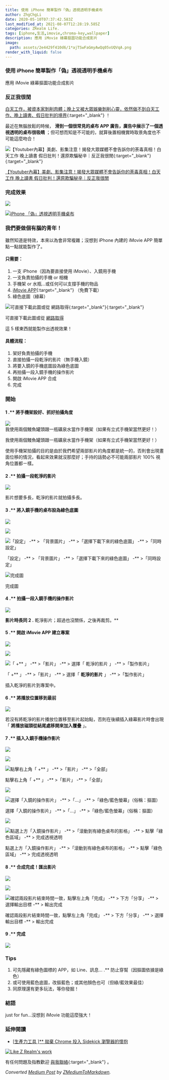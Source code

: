 ```yaml
---
title: 使用 iPhone 簡單製作「偽」透視透明手機桌布
author: ZhgChgLi
date: 2020-05-10T07:37:42.583Z
last_modified_at: 2021-08-07T12:28:19.585Z
categories: ZRealm Life.
tags: [iphone,生活,imovie,chroma-key,wallpaper]
description: 應用 iMovie 綠幕摳圖功能合成影片
image:
  path: assets/2e4429f410d6/1*ajTSwFaGmyAwQq05vUQVqA.png
render_with_liquid: false
---
```


### 使用 iPhone 簡單製作「偽」透視透明手機桌布

應用 iMovie 綠幕摳圖功能合成影片
### 反正我很閒

[白天工作，被資本家剝削肉體；晚上又被大眾娛樂剝削心靈，依然做不到白天工作、晚上讀書、假日批判的境界](https://www.youtube.com/watch?v=0_dVHQBx-4k){:target="_blank"} ！

最近在無腦放鬆的時候， **滑到一個很常見的桌布 APP 廣告，廣告中展示了一個透視透明的桌布很吸睛** ；但可想而知是不可能的，就算後置相機實時取景角度也不可能這麼吻合！


![[【Youtuber內幕】美劇、影集注意！揭發大眾媒體不會告訴你的荼毒真相！白天工作 晚上讀書 假日批判！還原欺騙秘辛｜反正我很閒](https://www.youtube.com/watch?v=0_dVHQBx-4k){:target="_blank"}{:target="_blank"}](/assets/2e4429f410d6/1*ld3iXPtwH_pqTLADZcnSNg.png)

[【Youtuber內幕】美劇、影集注意！揭發大眾媒體不會告訴你的荼毒真相！白天工作 晚上讀書 假日批判！還原欺騙秘辛｜反正我很閒](https://www.youtube.com/watch?v=0_dVHQBx-4k)
### 完成效果


![](/assets/2e4429f410d6/1*ajTSwFaGmyAwQq05vUQVqA.png)



[![iPhone 「偽」透視透明手機桌布](/assets/2e4429f410d6/1cac_hqdefault.jpg "iPhone 「偽」透視透明手機桌布")](https://www.youtube.com/watch?v=J_uFAQEHxDM)

### 我們要做個有腦的青年！

雖然知道是特效，本來以為會非常複雜；沒想到 iPhone 內建的 iMovie APP 簡單點一點就能製作了。
#### **只需要：**
1. 一支 iPhone（因為要直接使用 iMovie）、入鏡用手機
2. 一支負責拍攝的手機 or 相機
3. 手機架 or 水瓶…或任何可以支撐手機的物品
4. [iMovie APP](https://apps.apple.com/tw/app/imovie/id377298193){:target="_blank"} （免費下載）
5. 綠色底圖（綠幕）



![可直接下載此圖或從 [網路取得](https://www.google.com/search?q=green+screen&tbm=isch&ved=2ahUKEwiWl7yC16jpAhXAx4sBHWVACioQ2-cCegQIABAA&oq=green+screen&gs_lcp=CgNpbWcQAzIECCMQJzIECCMQJzICCAAyAggAMgIIADICCAAyAggAMgIIADICCAAyAggAULXwGli18BpgxPQaaABwAHgAgAE4iAE4kgEBMZgBAKABAaoBC2d3cy13aXotaW1n&sclient=img&ei=u6C3XtbNBsCPr7wP5YCp0AI&bih=945&biw=1920){:target="_blank"}{:target="_blank"}](/assets/2e4429f410d6/1*nsCFd5nwtAIYr0qc8QlzUg.jpeg)

可直接下載此圖或從 [網路取得](https://www.google.com/search?q=green+screen&tbm=isch&ved=2ahUKEwiWl7yC16jpAhXAx4sBHWVACioQ2-cCegQIABAA&oq=green+screen&gs_lcp=CgNpbWcQAzIECCMQJzIECCMQJzICCAAyAggAMgIIADICCAAyAggAMgIIADICCAAyAggAULXwGli18BpgxPQaaABwAHgAgAE4iAE4kgEBMZgBAKABAaoBC2d3cy13aXotaW1n&sclient=img&ei=u6C3XtbNBsCPr7wP5YCp0AI&bih=945&biw=1920)

這 5 樣東西就能製作出透視效果！
#### 具體流程：
1. 架好負責拍攝的手機
2. 直接拍攝一段乾淨的影片（無手機入鏡）
3. 將要入鏡的手機底圖設為綠色底圖
4. 再拍攝一段入鏡手機的操作影片
5. 開啟 iMovie APP 合成
6. 完成

### 開始
#### 1 \.** 將手機架設好、抓好拍攝角度


![我使用兩個鰻魚罐頭跟一瓶礦泉水當作手機架（如果有立式手機架當然更好！）](/assets/2e4429f410d6/1*-Y5H7G6VVPUUgTGaUB2f1A.jpeg)

我使用兩個鰻魚罐頭跟一瓶礦泉水當作手機架（如果有立式手機架當然更好！）

使用手機架拍攝的目的是由於我們希望兩部影片的角度都是統一的，否則會出現畫面位移的情況，看起來效果就沒那麼好；手持的話勢必不可能兩部影片 100% 視角位置都ㄧ樣。
#### 2 \.** 拍攝一段乾淨的影片


![](/assets/2e4429f410d6/1*qvC6sNrznXmv9rHoWzPiUA.jpeg)


影片想要多長，乾淨的影片就拍攝多長。
#### 3 \.** 將入鏡手機的桌布設為綠色底圖


![](/assets/2e4429f410d6/1*m_MEA1SudODPvYyogcd5Gw.png)



![](/assets/2e4429f410d6/1*-qVuOCQWlTpjkopYVV_SMg.png)



![「設定」 \-** > 「背景圖片」 \-** >「選擇下載下來的綠色底圖」 \-** >「同時設定」](/assets/2e4429f410d6/1*qso6JJNOi2Ox_hMfLMAR6A.png)

「設定」 \-** > 「背景圖片」 \-** >「選擇下載下來的綠色底圖」 \-** >「同時設定」


![完成圖](/assets/2e4429f410d6/1*NYjXaoCiscPDzYdIlyUPbA.png)

完成圖
#### 4 \.** 拍攝一段入鏡手機的操作影片


![](/assets/2e4429f410d6/1*SOyY49HM3-kWmDCdjrznDQ.jpeg)


**影片時長同 2 \.** 乾淨影片；超過也沒關係，之後再裁剪。**
#### 5 \.** 開啟 iMovie APP 建立專案


![](/assets/2e4429f410d6/1*s71QOS2Eici5nXtOohc1UQ.png)



![](/assets/2e4429f410d6/1*GGZFGI_ttJyAc4L1GghZBw.png)



![「 \+** 」 \-** >「影片」 \-** > 選擇「 **乾淨的影片** 」 \-** >「製作影片」](/assets/2e4429f410d6/1*Ju3cpubikU57M0fRadT_FA.jpeg)

「 \+** 」 \-** >「影片」 \-** > 選擇「 **乾淨的影片** 」 \-** >「製作影片」

插入乾淨的影片到專案中。
#### 6 \.** 將播放位置移到最前


![](/assets/2e4429f410d6/1*hCeZAoZggCU14s5rAmqv9Q.png)


若沒有將乾淨的影片播放位置移至影片起始點，否則在後續插入綠幕影片時會出現「 **將播放磁頭從結尾處移開來加入覆疊** 」。
#### 7 \.** 插入入鏡手機操作影片


![](/assets/2e4429f410d6/1*hCeZAoZggCU14s5rAmqv9Q.png)



![](/assets/2e4429f410d6/1*QWv0KEjoOGT6ij1A9aSeFA.png)



![點擊右上角「 \+** 」 \-** >「影片」 \-** >「全部」](/assets/2e4429f410d6/1*bV7cBJN5tQyez7h1UEo3GA.jpeg)

點擊右上角「 \+** 」 \-** >「影片」 \-** >「全部」


![](/assets/2e4429f410d6/1*oQnGYEzWKHg4G7sYeiANVg.jpeg)



![選擇「入鏡的操作影片」 \-** >「…」 \-** >「綠色/藍色螢幕」（俗稱：摳圖）](/assets/2e4429f410d6/1*VQZKKIb0Y0XdaetEeRBPJA.jpeg)

選擇「入鏡的操作影片」 \-** >「…」 \-** >「綠色/藍色螢幕」（俗稱：摳圖）


![](/assets/2e4429f410d6/1*pzVjiHLmhPNVnuqGpx5yUg.jpeg)



![點選上方「入鏡操作影片」 \-** >「滾動到有綠色桌布的影格」 \-** > 點擊「綠色區域」 \-** > 完成透視透明](/assets/2e4429f410d6/1*r2Y1PvoSM5IVrXGoekR1zA.png)

點選上方「入鏡操作影片」 \-** >「滾動到有綠色桌布的影格」 \-** > 點擊「綠色區域」 \-** > 完成透視透明
#### 8 \.** 合成完成！匯出影片


![](/assets/2e4429f410d6/1*DBOh8iEHmDrjQUdft2yyFQ.jpeg)



![](/assets/2e4429f410d6/1*y7fi8Q5R4oAf9DGmsc9v1Q.png)



![確認兩段影片結束時間一致，點擊左上角「完成」 \-** > 下方「分享」 \-** > 選擇輸出目標 \-** > 輸出完成](/assets/2e4429f410d6/1*rlG8lMVKmPhUqBkrvzfglA.png)

確認兩段影片結束時間一致，點擊左上角「完成」 \-** > 下方「分享」 \-** > 選擇輸出目標 \-** > 輸出完成
#### 9 \.** 完成


![](/assets/2e4429f410d6/1*syfCA0bTJvKuf7cKQxzOrQ.gif)

### Tips
1. 可先隱藏有綠色圖標的 APP，如 Line、訊息… \.** 防止穿幫（因摳圖依據是綠色）
2. 或可使用藍色底圖，改摳藍色；或其他顏色也可（但綠/藍效果最佳）
3. 同原理還有更多玩法，等你發掘！

### 結語

just for fun…沒想到 iMovie 功能這麼強大！
### 延伸閱讀
- [[生產力工具 \]** 拋棄 Chrome 投入 Sidekick 瀏覽器的懷抱](https://medium.com/zrealm-life/%E7%94%9F%E7%94%A2%E5%8A%9B%E5%B7%A5%E5%85%B7-%E6%8B%8B%E6%A3%84-chrome-%E6%8A%95%E5%85%A5-sidekick-%E7%80%8F%E8%A6%BD%E5%99%A8%E7%9A%84%E6%87%B7%E6%8A%B1-118e924a1477)



[![Like Z Realm's work](https://button.like.co/images/og/likebutton.png "Like Z Realm's work")](https://button.like.co/zhgchgli)


有任何問題及指教歡迎 [與我聯絡](https://www.zhgchg.li/contact){:target="_blank"} 。



_Converted [Medium Post](https://medium.com/zrealm-life/%E4%BD%BF%E7%94%A8-iphone-%E7%B0%A1%E5%96%AE%E8%A3%BD%E4%BD%9C-%E5%81%BD-%E9%80%8F%E8%A6%96%E9%80%8F%E6%98%8E%E6%89%8B%E6%A9%9F%E6%A1%8C%E5%B8%83-2e4429f410d6) by [ZMediumToMarkdown](https://github.com/ZhgChgLi/ZMediumToMarkdown)._
